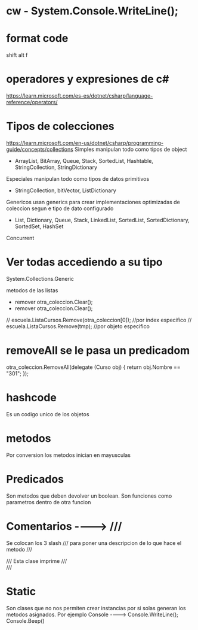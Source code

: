 # cw - System.Console.WriteLine();

# format code
shift alt f  

# operadores y expresiones de c#
https://learn.microsoft.com/es-es/dotnet/csharp/language-reference/operators/

# Tipos de colecciones  
https://learn.microsoft.com/en-us/dotnet/csharp/programming-guide/concepts/collections
Simples
manipulan todo como tipos de object
- ArrayList, BitArray, Queue, Stack, SortedList, Hashtable, StringCollection, StringDictionary

Especiales
manipulan todo como tipos de datos primitivos
- StringCollection, bitVector, ListDictionary

Genericos
usan generics para crear implementaciones optimizadas de coleccion segun e tipo de dato configurado
- List<T>, Dictionary<T>, Queue<T>, Stack<T>, LinkedList<T>, SortedList<T>, SortedDictionary<T>, SortedSet<T>, HashSet<T>

Concurrent

# Ver todas accediendo a su tipo
System.Collections.Generic

metodos de las listas 
- remover
otra_coleccion.Clear();
- remover
otra_coleccion.Clear();

// escuela.ListaCursos.Remove(otra_coleccion[0]);  //por index especifico
// escuela.ListaCursos.Remove(tmp);  //por objeto especifico

# removeAll  se le pasa un predicadom
otra_coleccion.RemoveAll(delegate (Curso obj) { return obj.Nombre == "301"; });

# hashcode
Es un codigo unico de los objetos

# metodos
Por conversion los metodos inician en mayusculas

# Predicados 
Son metodos  que deben devolver un boolean.
Son funciones como parametros dentro de otra funcion

# Comentarios ---->    ///
Se colocan los 3 slash /// para poner una descripcion de lo que hace el metodo
/// <summary>
/// Esta clase imprime
/// </summary>
/// <param name="escuela"></param>

# Static 
Son clases que no nos permiten crear instancias por si solas generan los metodos asignados.
Por ejemplo
Console
---->   Console.WriteLine();
        Console.Beep()
